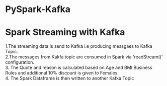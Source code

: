 # PySpark-Kafka

# Spark Streaming with Kafka
1.The streaming data is send to Kafka i.e producing messgaes to Kafka Topic. </br>
2.The messages from Kakfa topic are consumed in Spark via 'readStream()' configuration.</br>
3. The Quote and reason is calculated based on Age and BMI Business Rules and additional 10% discount is given to Females.</br>
4. The Spark Dataframe is then written to another Kafka Topic
